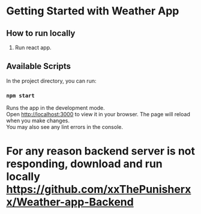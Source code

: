 # Getting Started with Weather App

## How to run locally

1.  Run react app.

## Available Scripts

In the project directory, you can run:

### `npm start`

Runs the app in the development mode.\
Open [http://localhost:3000](http://localhost:3000) to view it in your browser.
The page will reload when you make changes.\
You may also see any lint errors in the console.

# For any reason backend server is not responding, download and run locally https://github.com/xxThePunisherxx/Weather-app-Backend
